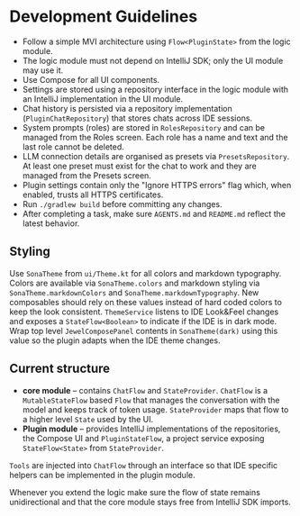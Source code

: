 # Development Guidelines

- Follow a simple MVI architecture using `Flow<PluginState>` from the logic module.
- The logic module must not depend on IntelliJ SDK; only the UI module may use it.
- Use Compose for all UI components.
- Settings are stored using a repository interface in the logic module with an IntelliJ implementation in the UI module.
- Chat history is persisted via a repository implementation (`PluginChatRepository`) that stores chats across IDE
  sessions.
- System prompts (roles) are stored in `RolesRepository` and can be managed from
  the Roles screen. Each role has a name and text and the last role cannot be
  deleted.
- LLM connection details are organised as presets via `PresetsRepository`. At least one preset must exist for the chat
  to work and they are managed from the Presets screen.
- Plugin settings contain only the "Ignore HTTPS errors" flag which, when enabled, trusts all HTTPS certificates.
- Run `./gradlew build` before committing any changes.
- After completing a task, make sure `AGENTS.md` and `README.md` reflect the latest behavior.

## Styling

Use `SonaTheme` from `ui/Theme.kt` for all colors and markdown typography. Colors are available via `SonaTheme.colors`
and markdown styling via `SonaTheme.markdownColors` and `SonaTheme.markdownTypography`. New composables should rely on
these values instead of hard coded colors to keep the look consistent.
`ThemeService` listens to IDE Look&Feel changes and exposes a `StateFlow<Boolean>` to indicate if the IDE is in dark
mode. Wrap top level `JewelComposePanel` contents in `SonaTheme(dark)` using this value so the plugin adapts when the
IDE theme changes.

## Current structure

- **core module** – contains `ChatFlow` and `StateProvider`. `ChatFlow` is a
  `MutableStateFlow` based `Flow` that manages the conversation with the model
  and keeps track of token usage. `StateProvider` maps that flow to a higher
  level `State` used by the UI.
- **Plugin module** – provides IntelliJ implementations of the repositories,
  the Compose UI and `PluginStateFlow`, a project service exposing
  `StateFlow<State>` from `StateProvider`.

`Tools` are injected into `ChatFlow` through an interface so that IDE specific
helpers can be implemented in the plugin module.

Whenever you extend the logic make sure the flow of state remains unidirectional
and that the core module stays free from IntelliJ SDK imports.

